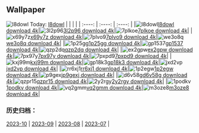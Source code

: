 ## Wallpaper
![l8dowl](https://w.wallhaven.cc/full/l8/wallhaven-l8dowl.png) Today: [l8dowl](https://th.wallhaven.cc/small/l8/l8dowl.jpg)
|      |      |      |
| :----: | :----: | :----: |
|![l8dowl](https://th.wallhaven.cc/small/l8/l8dowl.jpg)[l8dowl download 4k](https://wallhaven.cc/w/l8dowl)|![3l2p96](https://th.wallhaven.cc/small/3l/3l2p96.jpg)[3l2p96 download 4k](https://wallhaven.cc/w/3l2p96)|![7plkoe](https://th.wallhaven.cc/small/7p/7plkoe.jpg)[7plkoe download 4k](https://wallhaven.cc/w/7plkoe)|
|![x69y7z](https://th.wallhaven.cc/small/x6/x69y7z.jpg)[x69y7z download 4k](https://wallhaven.cc/w/x69y7z)|![7plvo9](https://th.wallhaven.cc/small/7p/7plvo9.jpg)[7plvo9 download 4k](https://wallhaven.cc/w/7plvo9)|![we3o8q](https://th.wallhaven.cc/small/we/we3o8q.jpg)[we3o8q download 4k](https://wallhaven.cc/w/we3o8q)|
|![1p25gg](https://th.wallhaven.cc/small/1p/1p25gg.jpg)[1p25gg download 4k](https://wallhaven.cc/w/1p25gg)|![gp1537](https://th.wallhaven.cc/small/gp/gp1537.jpg)[gp1537 download 4k](https://wallhaven.cc/w/gp1537)|![qzp2dq](https://th.wallhaven.cc/small/qz/qzp2dq.jpg)[qzp2dq download 4k](https://wallhaven.cc/w/qzp2dq)|
|![ex2gpw](https://th.wallhaven.cc/small/ex/ex2gpw.jpg)[ex2gpw download 4k](https://wallhaven.cc/w/ex2gpw)|![7px97y](https://th.wallhaven.cc/small/7p/7px97y.jpg)[7px97y download 4k](https://wallhaven.cc/w/7px97y)|![7pxpd9](https://th.wallhaven.cc/small/7p/7pxpd9.jpg)[7pxpd9 download 4k](https://wallhaven.cc/w/7pxpd9)|
|![kxj99m](https://th.wallhaven.cc/small/kx/kxj99m.jpg)[kxj99m download 4k](https://wallhaven.cc/w/kxj99m)|![gp18k3](https://th.wallhaven.cc/small/gp/gp18k3.jpg)[gp18k3 download 4k](https://wallhaven.cc/w/gp18k3)|![jxd2vp](https://th.wallhaven.cc/small/jx/jxd2vp.jpg)[jxd2vp download 4k](https://wallhaven.cc/w/jxd2vp)|
|![rr6xj1](https://th.wallhaven.cc/small/rr/rr6xj1.jpg)[rr6xj1 download 4k](https://wallhaven.cc/w/rr6xj1)|![1p2egw](https://th.wallhaven.cc/small/1p/1p2egw.jpg)[1p2egw download 4k](https://wallhaven.cc/w/1p2egw)|![p9gexj](https://th.wallhaven.cc/small/p9/p9gexj.jpg)[p9gexj download 4k](https://wallhaven.cc/w/p9gexj)|
|![d6v58g](https://th.wallhaven.cc/small/d6/d6v58g.jpg)[d6v58g download 4k](https://wallhaven.cc/w/d6v58g)|![qzpr15](https://th.wallhaven.cc/small/qz/qzpr15.jpg)[qzpr15 download 4k](https://wallhaven.cc/w/qzpr15)|![2y2rgy](https://th.wallhaven.cc/small/2y/2y2rgy.jpg)[2y2rgy download 4k](https://wallhaven.cc/w/2y2rgy)|
|![1podkv](https://th.wallhaven.cc/small/1p/1podkv.jpg)[1podkv download 4k](https://wallhaven.cc/w/1podkv)|![vq2gmm](https://th.wallhaven.cc/small/vq/vq2gmm.jpg)[vq2gmm download 4k](https://wallhaven.cc/w/vq2gmm)|![m3oze8](https://th.wallhaven.cc/small/m3/m3oze8.jpg)[m3oze8 download 4k](https://wallhaven.cc/w/m3oze8)|

### 历史归档：
[2023-10](https://github.com/april-projects/april-wallpaper/tree/main/picture/2023-10/) | [2023-09](https://github.com/april-projects/april-wallpaper/tree/main/picture/2023-09/) | [2023-08](https://github.com/april-projects/april-wallpaper/tree/main/picture/2023-08/) | [2023-07](https://github.com/april-projects/april-wallpaper/tree/main/picture/2023-07/) | 
